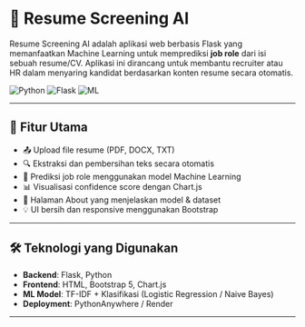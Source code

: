 # 🤖 Resume Screening AI

Resume Screening AI adalah aplikasi web berbasis Flask yang memanfaatkan Machine Learning untuk memprediksi **job role** dari isi sebuah resume/CV. Aplikasi ini dirancang untuk membantu recruiter atau HR dalam menyaring kandidat berdasarkan konten resume secara otomatis.

![Python](https://img.shields.io/badge/Python-3.12-blue)
![Flask](https://img.shields.io/badge/Flask-Web%20Framework-yellow)
![ML](https://img.shields.io/badge/Machine%20Learning-TFIDF%20%2B%20Model-green)



---

## 📁 Fitur Utama

- 📤 Upload file resume (PDF, DOCX, TXT)
- 🔍 Ekstraksi dan pembersihan teks secara otomatis
- 🤖 Prediksi job role menggunakan model Machine Learning
- 📊 Visualisasi confidence score dengan Chart.js
- 📄 Halaman About yang menjelaskan model & dataset
- 💡 UI bersih dan responsive menggunakan Bootstrap

---

## 🛠️ Teknologi yang Digunakan

- **Backend**: Flask, Python
- **Frontend**: HTML, Bootstrap 5, Chart.js
- **ML Model**: TF-IDF + Klasifikasi (Logistic Regression / Naive Bayes)
- **Deployment**: PythonAnywhere / Render

---

